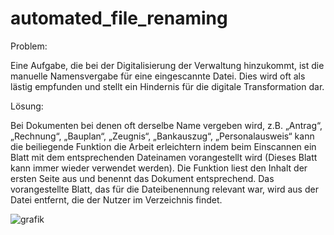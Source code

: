 # automated_file_renaming

Problem:

Eine Aufgabe, die bei der Digitalisierung der Verwaltung hinzukommt, ist die manuelle Namensvergabe für eine eingescannte Datei. Dies wird oft als lästig empfunden und stellt ein Hindernis für die digitale Transformation dar.


Lösung:

Bei Dokumenten bei denen oft derselbe Name vergeben wird, z.B. „Antrag“, „Rechnung“, „Bauplan“, „Zeugnis“, „Bankauszug“, „Personalausweis“ kann die beiliegende Funktion die Arbeit erleichtern indem beim Einscannen ein Blatt mit dem entsprechenden Dateinamen vorangestellt wird (Dieses Blatt kann immer wieder verwendet werden).
Die Funktion liest den Inhalt der ersten Seite aus und benennt das Dokument entsprechend. Das vorangestellte Blatt, das für die Dateibenennung relevant war, wird aus der Datei entfernt, die der Nutzer im Verzeichnis findet.

![grafik](https://user-images.githubusercontent.com/66714895/103207464-ac078880-48fe-11eb-867a-4d9f3a0d0f6c.png)
